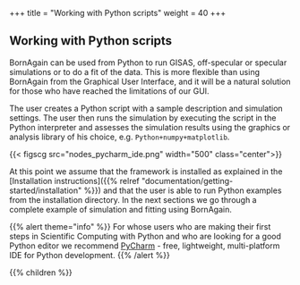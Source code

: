 +++
title = "Working with Python scripts"
weight = 40
+++

## Working with Python scripts

BornAgain can be used from Python to run GISAS, off-specular or specular simulations or to do a fit of the data. This is more flexible than using BornAgain from the Graphical User Interface, and it will be a natural solution for those who have reached the limitations of our GUI.

The user creates a Python script with a sample description and simulation settings. The user then runs the simulation by executing the script in the Python interpreter and assesses the simulation results using the graphics or analysis library of his choice, e.g. `Python+numpy+matplotlib`.

{{< figscg src="nodes_pycharm_ide.png" width="500" class="center">}}

At this point we assume that the framework is installed as explained in the 
[Installation instructions]({{% relref "documentation/getting-started/installation" %}}) and that the user is able to run Python examples from the installation directory.  In the next sections we go through a complete example of simulation and fitting using BornAgain.

{{% alert theme="info" %}}
For whose users who are making their first steps in Scientific Computing with Python and who are looking for a good Python editor we recommend 
[PyCharm](https://www.jetbrains.com/pycharm/) - free, lightweight, multi-platform IDE for Python development.
{{% /alert %}}


{{% children %}}
